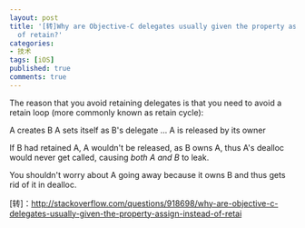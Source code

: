 ```yaml
---
layout: post
title: '[转]Why are Objective-C delegates usually given the property assign instead
  of retain?'
categories:
- 技术
tags: [iOS]
published: true
comments: true
---
```

<p>The reason that you avoid retaining delegates is that you need to avoid a retain loop (more commonly known as retain cycle):</p>

<p>A creates B A sets itself as B's delegate … A is released by its owner</p>

<p>If B had retained A, A wouldn't be released, as B owns A, thus A's dealloc would never get called, causing <em>both A and B</em> to leak.</p>

<p>You shouldn't worry about A going away because it owns B and thus gets rid of it in dealloc.</p>

<p>[转]：<a href="http://stackoverflow.com/questions/918698/why-are-objective-c-delegates-usually-given-the-property-assign-instead-of-retai">http://stackoverflow.com/questions/918698/why-are-objective-c-delegates-usually-given-the-property-assign-instead-of-retai</a></p>
